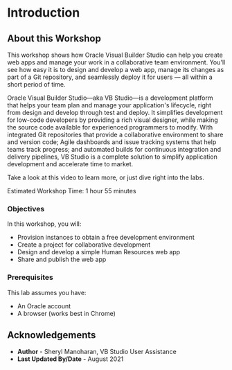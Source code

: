 # Introduction

## About this Workshop

This workshop shows how Oracle Visual Builder Studio can help you create web apps and manage your work in a collaborative team environment. You'll see how easy it is to design and develop a web app, manage its changes as part of a Git repository, and seamlessly deploy it for  users — all within a short period of time.

Oracle Visual Builder Studio—aka VB Studio—is a development platform that helps your team plan and manage your application's lifecycle, right from design and develop through test and deploy. It simplifies development for low-code developers by providing a rich visual designer, while making the source code available for experienced programmers to modify. With integrated Git repositories that provide a collaborative environment to share and version code; Agile dashboards and issue tracking systems that help teams track progress; and automated builds for continuous integration and delivery pipelines, VB Studio is a complete solution to simplify application development and accelerate time to market.

Take a look at this video to learn more, or just dive right into the labs.
  [](youtube:pMmrNIypI7c)

Estimated Workshop Time: 1 hour 55 minutes

### Objectives

In this workshop, you will:
* Provision instances to obtain a free development environment
* Create a project for collaborative development
* Design and develop a simple Human Resources web app
* Share and publish the web app

### Prerequisites
This lab assumes you have:
* An Oracle account
* A browser (works best in Chrome)

## Acknowledgements
* **Author** - Sheryl Manoharan, VB Studio User Assistance
* **Last Updated By/Date** - August 2021
